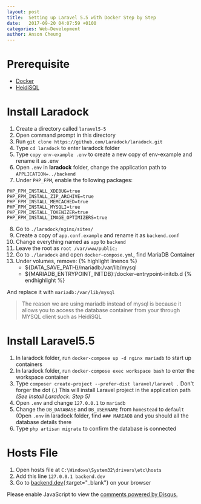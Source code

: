 ```yaml
---
layout: post
title:  Setting up Laravel 5.5 with Docker Step by Step
date:   2017-09-20 04:07:59 +0100
categories: Web-Development
author: Anson Cheung
---
```

# Prerequisite
- [Docker](https://www.docker.com/docker-windows)
- [HeidiSQL](https://www.heidisql.com/download.php)

	
# Install Laradock
1. Create a directory called `laravel5-5`
2. Open command prompt in this directory
3. Run `git clone https://github.com/Laradock/laradock.git`
4. Type `cd laradock` to enter laradock folder
5. Type `copy env-example .env` to create a new copy of env-example and rename it as .env
6. Open `.env` in **laradock** folder, change the application path to `APPLICATION=../backend`
7. Under `PHP_FPM`, enable the following packages:
```
PHP_FPM_INSTALL_XDEBUG=true
PHP_FPM_INSTALL_ZIP_ARCHIVE=true
PHP_FPM_INSTALL_MEMCACHED=true
PHP_FPM_INSTALL_MYSQLI=true
PHP_FPM_INSTALL_TOKENIZER=true
PHP_FPM_INSTALL_IMAGE_OPTIMIZERS=true
```
8. Go to `./laradock/nginx/sites/`
9. Create a copy of `app.conf.example` and rename it as `backend.conf`
10. Change everything named as `app` to `backend`
11. Leave the root as `root /var/www/public;`
12. Go to `./laradock` and open `docker-compose.yml`, find MariaDB Container
13. Under volumes, remove:
{% highlight linenos %}
	- ${DATA_SAVE_PATH}/mariadb:/var/lib/mysql
	- ${MARIADB_ENTRYPOINT_INITDB}:/docker-entrypoint-initdb.d
{% endhighlight %}

And replace it with `mariadb:/var/lib/mysql`

> The reason we are using mariadb instead of mysql is because it allows you to access the database container from your through MYSQL client such as HeidiSQL

# Install Laravel5.5
1. In laradock folder, run `docker-compose up -d nginx mariadb` to start up containers
2. In laradock folder, run `docker-compose exec workspace bash` to enter the workspace container
3. Type `composer create-project --prefer-dist laravel/laravel .` Don't forger the dot (**.**) This will install Laravel project in the application path *(See Install Laradock: Step 5)*
4. Open `.env` and change `127.0.0.1` to `mariadb`
5. Change the `DB_DATABASE` and `DB_USERNAME` from `homestead` to `default` (Open `.env` in laradock folder, find `### MARIADB` and you should all the database details there
6. Type `php artisan migrate` to confirm the database is connected


# Hosts File
1. Open hosts file at `C:\Windows\System32\drivers\etc\hosts`
2. Add this line `127.0.0.1 backend.dev`
6. Go to [backend.dev](http://backend.dev){:target="_blank"} on your browser

<div id="disqus_thread"></div>
<script>

/**
*  RECOMMENDED CONFIGURATION VARIABLES: EDIT AND UNCOMMENT THE SECTION BELOW TO INSERT DYNAMIC VALUES FROM YOUR PLATFORM OR CMS.
*  LEARN WHY DEFINING THESE VARIABLES IS IMPORTANT: https://disqus.com/admin/universalcode/#configuration-variables*/
/*
var disqus_config = function () {
this.page.url = window.location.href;  // Replace PAGE_URL with your page's canonical URL variable
this.page.identifier = 'setting-up-laravel-5.5-with-docker-step-by-step'; // Replace PAGE_IDENTIFIER with your page's unique identifier variable
};
*/
(function() { // DON'T EDIT BELOW THIS LINE
var d = document, s = d.createElement('script');
s.src = 'https://ansonc.disqus.com/embed.js';
s.setAttribute('data-timestamp', +new Date());
(d.head || d.body).appendChild(s);
})();
</script>
<noscript>Please enable JavaScript to view the <a href="https://disqus.com/?ref_noscript">comments powered by Disqus.</a></noscript>